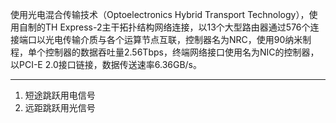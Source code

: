 使用光电混合传输技术（Optoelectronics Hybrid Transport Technology），使用自制的TH Express-2主干拓扑结构网络连接，以13个大型路由器通过576个连接端口以光电传输介质与各个运算节点互联，控制器名为NRC，使用90纳米制 程，单个控制器的数据吞吐量2.56Tbps，终端网络接口使用名为NIC的控制器，以PCI-E 2.0接口链接，数据传送速率6.36GB/s。


---
1. 短途跳跃用电信号
2. 远距跳跃用光信号

